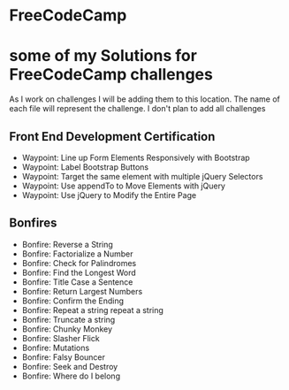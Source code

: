 # FreeCodeCamp
<h1>some of my Solutions for FreeCodeCamp challenges</h1>
<p>As I work on challenges I will be adding them to this location. The name of each file will represent the challenge. I don't plan to add all challenges</p>

<h2>Front End Development Certification</h2>
  <ul>
    <li>Waypoint: Line up Form Elements Responsively with Bootstrap</li>
    <li>Waypoint: Label Bootstrap Buttons</li>
    <li>Waypoint: Target the same element with multiple jQuery Selectors</li>
    <li>Waypoint: Use appendTo to Move Elements with jQuery</li>
    <li>Waypoint: Use jQuery to Modify the Entire Page</li>
  
  
  </ul>

<h2>Bonfires</h2>
  <ul>
    <li>Bonfire: Reverse a String</li>
    <li>Bonfire: Factorialize a Number</li>
    <li>Bonfire: Check for Palindromes</li>
    <li>Bonfire: Find the Longest Word</li>
    <li>Bonfire: Title Case a Sentence</li>
    <li>Bonfire: Return Largest Numbers</li>
    <li>Bonfire: Confirm the Ending</li>
    <li>Bonfire: Repeat a string repeat a string</li>
    <li>Bonfire: Truncate a string</li>
    <li>Bonfire: Chunky Monkey</li>
    <li>Bonfire: Slasher Flick</li>
    <li>Bonfire: Mutations</li>
    <li>Bonfire: Falsy Bouncer</li>
    <li>Bonfire: Seek and Destroy</li>
    <li>Bonfire: Where do I belong</li>
  </ul>
